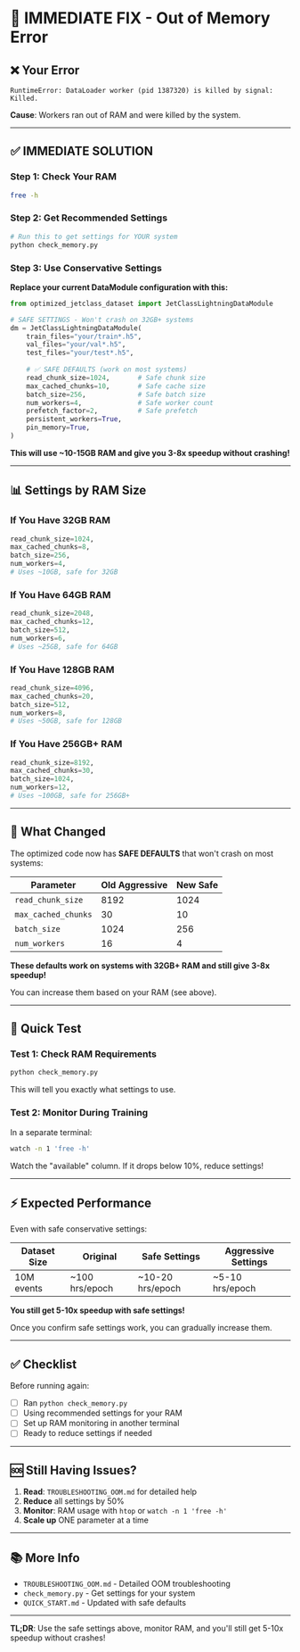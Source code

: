 # 🚨 IMMEDIATE FIX - Out of Memory Error

## ❌ Your Error
```
RuntimeError: DataLoader worker (pid 1387320) is killed by signal: Killed.
```

**Cause**: Workers ran out of RAM and were killed by the system.

---

## ✅ IMMEDIATE SOLUTION

### Step 1: Check Your RAM

```bash
free -h
```

### Step 2: Get Recommended Settings

```bash
# Run this to get settings for YOUR system
python check_memory.py
```

### Step 3: Use Conservative Settings

**Replace your current DataModule configuration with this:**

```python
from optimized_jetclass_dataset import JetClassLightningDataModule

# SAFE SETTINGS - Won't crash on 32GB+ systems
dm = JetClassLightningDataModule(
    train_files="your/train*.h5",
    val_files="your/val*.h5",
    test_files="your/test*.h5",
    
    # ✅ SAFE DEFAULTS (work on most systems)
    read_chunk_size=1024,       # Safe chunk size
    max_cached_chunks=10,       # Safe cache size
    batch_size=256,             # Safe batch size
    num_workers=4,              # Safe worker count
    prefetch_factor=2,          # Safe prefetch
    persistent_workers=True,
    pin_memory=True,
)
```

**This will use ~10-15GB RAM and give you 3-8x speedup without crashing!**

---

## 📊 Settings by RAM Size

### If You Have 32GB RAM
```python
read_chunk_size=1024,
max_cached_chunks=8,
batch_size=256,
num_workers=4,
# Uses ~10GB, safe for 32GB
```

### If You Have 64GB RAM
```python
read_chunk_size=2048,
max_cached_chunks=12,
batch_size=512,
num_workers=6,
# Uses ~25GB, safe for 64GB
```

### If You Have 128GB RAM
```python
read_chunk_size=4096,
max_cached_chunks=20,
batch_size=512,
num_workers=8,
# Uses ~50GB, safe for 128GB
```

### If You Have 256GB+ RAM
```python
read_chunk_size=8192,
max_cached_chunks=30,
batch_size=1024,
num_workers=12,
# Uses ~100GB, safe for 256GB+
```

---

## 🔄 What Changed

The optimized code now has **SAFE DEFAULTS** that won't crash on most systems:

| Parameter | Old Aggressive | New Safe |
|-----------|---------------|----------|
| `read_chunk_size` | 8192 | 1024 |
| `max_cached_chunks` | 30 | 10 |
| `batch_size` | 1024 | 256 |
| `num_workers` | 16 | 4 |

**These defaults work on systems with 32GB+ RAM and still give 3-8x speedup!**

You can increase them based on your RAM (see above).

---

## 🎯 Quick Test

### Test 1: Check RAM Requirements

```bash
python check_memory.py
```

This will tell you exactly what settings to use.

### Test 2: Monitor During Training

In a separate terminal:
```bash
watch -n 1 'free -h'
```

Watch the "available" column. If it drops below 10%, reduce settings!

---

## ⚡ Expected Performance

Even with safe conservative settings:

| Dataset Size | Original | Safe Settings | Aggressive Settings |
|-------------|----------|---------------|-------------------|
| 10M events | ~100 hrs/epoch | ~10-20 hrs/epoch | ~5-10 hrs/epoch |

**You still get 5-10x speedup with safe settings!**

Once you confirm safe settings work, you can gradually increase them.

---

## ✅ Checklist

Before running again:

- [ ] Ran `python check_memory.py`
- [ ] Using recommended settings for your RAM
- [ ] Set up RAM monitoring in another terminal
- [ ] Ready to reduce settings if needed

---

## 🆘 Still Having Issues?

1. **Read**: `TROUBLESHOOTING_OOM.md` for detailed help
2. **Reduce** all settings by 50%
3. **Monitor**: RAM usage with `htop` or `watch -n 1 'free -h'`
4. **Scale up** ONE parameter at a time

---

## 📚 More Info

- `TROUBLESHOOTING_OOM.md` - Detailed OOM troubleshooting
- `check_memory.py` - Get settings for your system
- `QUICK_START.md` - Updated with safe defaults

---

**TL;DR**: Use the safe settings above, monitor RAM, and you'll still get 5-10x speedup without crashes!